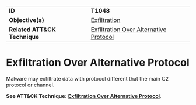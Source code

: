 |||
|---------|------------------------|
|**ID**|**T1048**|
|**Objective(s)**| [Exfiltration](https://github.com/MBCProject/mbc-markdown/tree/master/exfiltration)|
|**Related ATT&CK Technique**|[Exfiltration Over Alternative Protocol](https://attack.mitre.org/techniques/T1048/)|


Exfiltration Over Alternative Protocol
======================================
Malware may exfiltrate data with protocol different that the main C2 protocol or channel.

**See ATT&CK Technique:** [**Exfiltration Over Alternative Protocol**](https://attack.mitre.org/techniques/T1048).